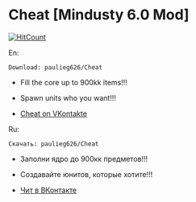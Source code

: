 # Cheat [Mindusty 6.0 Mod] 
[![HitCount](http://hits.dwyl.com/paulieg626/https://githubcom/paulieg626/ambilwarna.svg)](http://hits.dwyl.com/paulieg626/https://githubcom/paulieg626/ambilwarna)


En:

`Download: paulieg626/Cheat`

- Fill the core up to 900kk items!!!

- Spawn units who you want!!!

- [Cheat on VKontakte](https://vk.com/mindustry_cheat)

Ru:

`Скачать: paulieg626/Cheat`

- Заполни ядро до 900кк предметов!!!

- Создавайте юнитов, которые хотите!!!

- [Чит в ВКонтакте](https://vk.com/mindustry_cheat)
